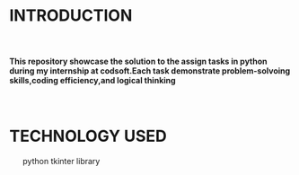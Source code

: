 <h1>INTRODUCTION</h1>
<br>
<h4>This repository showcase the solution to the assign tasks in python during my internship at codsoft.Each task demonstrate problem-solvoing skills,coding efficiency,and logical thinking</h4>
<br>
<h1>TECHNOLOGY USED</h1>
<UL>
  python
  tkinter library
</UL>
